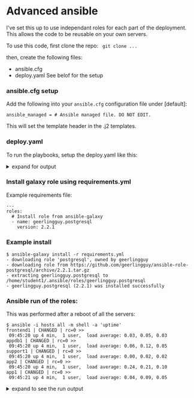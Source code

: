 Advanced ansible
================

I've set this up to use independant roles for each part of the deployment. This allows the code to be reusable on your own servers.

To use this code, first clone the repo:
```` git clone ...````

then, create the following files:

 * ansible.cfg
 * deploy.yaml
See belof for the setup

### ansible.cfg setup
Add the following into your ````ansible.cfg```` configuration file under [default]:

````
ansible_managed = # Ansible managed file. DO NOT EDIT.
````

This will set the template header in the .j2 templates.

### deploy.yaml
To run the playbooks, setup the deploy.yaml like this:

<details>
 <summary>expand for output</summary>
  <p>
    
````
---
- hosts: all
  gather_facts: false # remove later! speeds up testing
  become: true
  roles:
    - common

- hosts: frontends
  gather_facts: false # remove later! speeds up testing
  become: true
  roles:
    - deploy_haproxy

- hosts: apps
  gather_facts: false
  become: true
  roles:
    - deploy_tomcat
    - deploy_apache

- hosts: appdbs
  become: true
  roles:
    - geerlingguy.postgresql
````
</p></details>

### Install galaxy role using requirements.yml
Example requirements file:
````
---
roles:
  # Install role from ansible-galaxy
  - name: geerlingguy.postgresql
    version: 2.2.1
````

### Example install
````
$ ansible-galaxy install -r requirements.yml
- downloading role 'postgresql', owned by geerlingguy
- downloading role from https://github.com/geerlingguy/ansible-role-postgresql/archive/2.2.1.tar.gz
- extracting geerlingguy.postgresql to /home/student1/.ansible/roles/geerlingguy.postgresql
- geerlingguy.postgresql (2.2.1) was installed successfully

````

### Ansible run of the roles:
This was performed after a reboot of all the servers:

````
$ ansible -i hosts all -m shell -a 'uptime'
frontend1 | CHANGED | rc=0 >>
 09:45:20 up 4 min,  1 user,  load average: 0.03, 0.05, 0.03
appdb1 | CHANGED | rc=0 >>
 09:45:20 up 4 min,  1 user,  load average: 0.06, 0.12, 0.05
support1 | CHANGED | rc=0 >>
 09:45:20 up 4 min,  1 user,  load average: 0.00, 0.02, 0.02
app2 | CHANGED | rc=0 >>
 09:45:20 up 4 min,  1 user,  load average: 0.24, 0.21, 0.10
app1 | CHANGED | rc=0 >>
 09:45:21 up 4 min,  1 user,  load average: 0.04, 0.09, 0.05
````

<details>
 <summary>expand to see the run output</summary>
  <p>

````
$ ansible-playbook deploy.yml

PLAY [all] ************************************************************************************************************************

TASK [common : enable repos] ******************************************************************************************************
ok: [support1]
ok: [app1]
ok: [app2]
ok: [appdb1]
ok: [frontend1]

PLAY [frontends] ******************************************************************************************************************

TASK [deploy_haproxy : install HAProxy & HTTPD] ***********************************************************************************
ok: [frontend1]

TASK [deploy_haproxy : configure haproxy] *****************************************************************************************
ok: [frontend1]

PLAY [apps] ***********************************************************************************************************************

TASK [deploy_tomcat : install tomcat] *********************************************************************************************
ok: [app1]
ok: [app2]

TASK [deploy_tomcat : enable & start tomcat at boot] ******************************************************************************
ok: [app1]
ok: [app2]

TASK [deploy_tomcat : create ansible tomcat directory] ****************************************************************************
ok: [app1]
ok: [app2]

TASK [deploy_tomcat : create ansible tomcat directory] ****************************************************************************
ok: [app1]
ok: [app2]

TASK [deploy_tomcat : copy static index.html to tomcat webapps/ROOT/index.html] ***************************************************
ok: [app2]
ok: [app1]

TASK [deploy_tomcat : copy static index.html to tomcat webapps/ansible/index.html] ************************************************
ok: [app1]
ok: [app2]

TASK [deploy_apache : install apache] *********************************************************************************************
ok: [app1]
ok: [app2]

TASK [deploy_apache : enable apache at boot & Start] ******************************************************************************
ok: [app1]
ok: [app2]

PLAY [appdbs] *********************************************************************************************************************

TASK [Gathering Facts] ************************************************************************************************************
ok: [appdb1]

TASK [geerlingguy.postgresql : include_tasks] *************************************************************************************
included: /home/student1/web_role/roles/geerlingguy.postgresql/tasks/variables.yml for appdb1

TASK [geerlingguy.postgresql : Include OS-specific variables (Debian).] ***********************************************************
skipping: [appdb1]

TASK [geerlingguy.postgresql : Include OS-specific variables (RedHat).] ***********************************************************
ok: [appdb1]

TASK [geerlingguy.postgresql : Include OS-specific variables (Fedora).] ***********************************************************
skipping: [appdb1]

TASK [geerlingguy.postgresql : Define postgresql_packages.] ***********************************************************************
ok: [appdb1]

TASK [geerlingguy.postgresql : Define postgresql_version.] ************************************************************************
ok: [appdb1]

TASK [geerlingguy.postgresql : Define postgresql_daemon.] *************************************************************************
ok: [appdb1]

TASK [geerlingguy.postgresql : Define postgresql_data_dir.] ***********************************************************************
ok: [appdb1]

TASK [geerlingguy.postgresql : Define postgresql_bin_path.] ***********************************************************************
ok: [appdb1]

TASK [geerlingguy.postgresql : Define postgresql_config_path.] ********************************************************************
ok: [appdb1]

TASK [geerlingguy.postgresql : Define postgresql_unix_socket_directories_mode.] ***************************************************
ok: [appdb1]

TASK [geerlingguy.postgresql : include_tasks] *************************************************************************************
included: /home/student1/web_role/roles/geerlingguy.postgresql/tasks/setup-RedHat.yml for appdb1

TASK [geerlingguy.postgresql : Ensure PostgreSQL packages are installed.] *********************************************************
ok: [appdb1]

TASK [geerlingguy.postgresql : Ensure PostgreSQL Python libraries are installed.] *************************************************
ok: [appdb1]

TASK [geerlingguy.postgresql : include_tasks] *************************************************************************************
skipping: [appdb1]

TASK [geerlingguy.postgresql : include_tasks] *************************************************************************************
included: /home/student1/web_role/roles/geerlingguy.postgresql/tasks/initialize.yml for appdb1

TASK [geerlingguy.postgresql : Set PostgreSQL environment variables.] *************************************************************
ok: [appdb1]

TASK [geerlingguy.postgresql : Ensure PostgreSQL data directory exists.] **********************************************************
ok: [appdb1]

TASK [geerlingguy.postgresql : Check if PostgreSQL database is initialized.] ******************************************************
ok: [appdb1]

TASK [geerlingguy.postgresql : Ensure PostgreSQL database is initialized.] ********************************************************
skipping: [appdb1]

TASK [geerlingguy.postgresql : include_tasks] *************************************************************************************
included: /home/student1/web_role/roles/geerlingguy.postgresql/tasks/configure.yml for appdb1

TASK [geerlingguy.postgresql : Configure global settings.] ************************************************************************
ok: [appdb1] => (item={u'option': u'unix_socket_directories', u'value': u'/var/run/postgresql'})

TASK [geerlingguy.postgresql : Configure host based authentication (if entries are configured).] **********************************
ok: [appdb1]

TASK [geerlingguy.postgresql : Ensure PostgreSQL unix socket dirs exist.] *********************************************************
ok: [appdb1] => (item=/var/run/postgresql)

TASK [geerlingguy.postgresql : Ensure PostgreSQL is started and enabled on boot.] *************************************************
ok: [appdb1]

TASK [geerlingguy.postgresql : Ensure PostgreSQL users are present.] **************************************************************

TASK [geerlingguy.postgresql : Ensure PostgreSQL databases are present.] **********************************************************

PLAY RECAP ************************************************************************************************************************
app1                       : ok=9    changed=0    unreachable=0    failed=0    skipped=0    rescued=0    ignored=0
app2                       : ok=9    changed=0    unreachable=0    failed=0    skipped=0    rescued=0    ignored=0
appdb1                     : ok=23   changed=0    unreachable=0    failed=0    skipped=6    rescued=0    ignored=0
frontend1                  : ok=3    changed=0    unreachable=0    failed=0    skipped=0    rescued=0    ignored=0
support1                   : ok=1    changed=0    unreachable=0    failed=0    skipped=0    rescued=0    ignored=0
````
</p></details>
